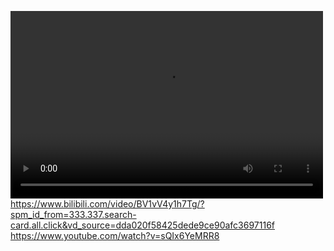 <video src="演示视频.mp4" controls="controls" width="500" height="300"></video>
https://www.bilibili.com/video/BV1vV4y1h7Tg/?spm_id_from=333.337.search-card.all.click&vd_source=dda020f58425dede9ce90afc3697116f
https://www.youtube.com/watch?v=sQIx6YeMRR8
